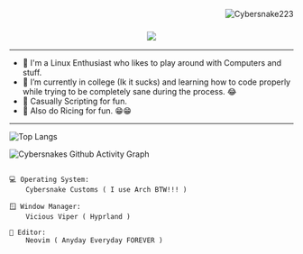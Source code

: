 <p align="right"> <img src="https://komarev.com/ghpvc/?username=Cybersnake223&label=Profile%20views&color=0e75b6&size=24&style=flat" alt="Cybersnake223" />
</p>

<h3 align="center">
  <img src="https://readme-typing-svg.herokuapp.com/?font=Righteous&size=75&center=true&vCenter=true&width=2000&height=100&duration=3500&lines=Supp+Fellas!+I'm+Cybersnake+"/>
</h3>

---
- 🔭 I'm a Linux Enthusiast who likes to play around with Computers and stuff.
- 🌱 I’m currently in college (Ik it sucks) and learning how to code properly while trying to be completely sane during the process. 😂
- 🤖 Casually Scripting for fun. 
- 👀 Also do Ricing for fun. 😁😁  
---

![Top Langs](https://github-readme-stats.vercel.app/api/top-langs/?username=Cybersnake223&hide_progress=true&bg_color=1e1e2e&text_color=cdd6f4&icon_color=cba6f7&title_color=94e2d5)

![Cybersnakes Github Activity Graph](https://github-readme-activity-graph.vercel.app/graph?username=Cybersnake223&theme=react-dark)


```

💻 Operating System: 
    Cybersnake Customs ( I use Arch BTW!!! )

🪟 Window Manager:
    Vicious Viper ( Hyprland )

📝 Editor:
    Neovim ( Anyday Everyday FOREVER )

```  
